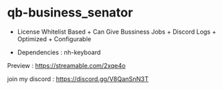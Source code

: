 # qb-business_senator
+ License Whitelist Based + Can Give Bussiness Jobs + Discord Logs  + Optimized  + Configurable

- Dependencies : nh-keyboard

Preview : https://streamable.com/2xqe4o

join my discord : https://discord.gg/V8QanSnN3T
